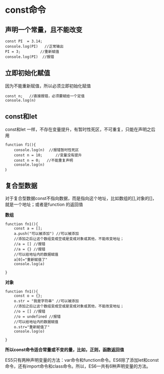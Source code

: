 # const命令

## 声明一个常量，且不能改变

```
const PI  = 3.14;
console.log(PI)	  //正常输出
PI = 3;			//重新赋值	
console.log(PI)  //报错
```

## 立即初始化赋值

因为不能重新赋值，所以必须立即初始化赋值

```
const n;   //直接报错，必须要赋给一个定值
console.log(n) 
```

## const和let

const和let 一样，不存在变量提升，有暂时性死区，不可重复，只能在声明之后用

```
function f1(){
    console.log(n)  //报错暂时性死区
    const n = 10;      //变量没有提升
    const n = 0;   //不能重复声明
    console.log(n)  
｝
```

## 复合型数据

对于复合型数据const不指向数据，而是指向这个地址，比如数组的[],对象的[]，就是一个地址；或者是function 的返回值

**数组**

```
function fn1(){
    const a = [];
    a.push("可以被添加") //可以被添加
    //添加之后让这个数组变成空或是变成对象或其他，不能改变地址；
    //a = [] //报错
    //a = {} //报错
    //可以给地址内的数据赋值
    a[0]="重新赋值了"
    console.log(a)

}
```

**对象**

```
function fn1(){
    const o = {};
    o.str = "我是字符串" //可以被添加
    //添加之后让这个数组变成空或是变成对象或其他，不能改变地址；
    //o = [] //报错
    //o = undefined //报错
    //可以给地址内的数据赋值
    o.str="重新赋值了"
    console.log(o)

}
```



**所以const命令适合常量或不变的量，比如，正则，函数返回值**

ES5只有两种声明变量的方法：var命令和function命令。ES6除了添加let和const命令，还有import命令和class命令。所以，ES6一共有6种声明变量的方法。